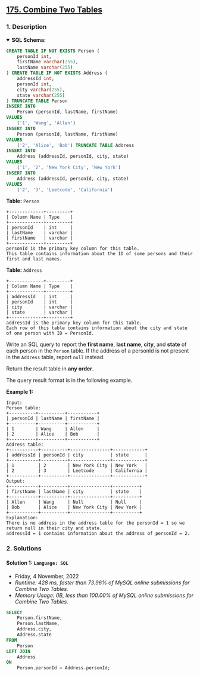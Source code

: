 ## [175. Combine Two Tables](https://leetcode.com/problems/combine-two-tables/)

### 1. Description

<details open>
    <summary><b>SQL Schema:</b></summary>

```sql
CREATE TABLE IF NOT EXISTS Person (
    personId int,
    firstName varchar(255),
    lastName varchar(255)
) CREATE TABLE IF NOT EXISTS Address (
    addressId int,
    personId int,
    city varchar(255),
    state varchar(255)
) TRUNCATE TABLE Person
INSERT INTO
    Person (personId, lastName, firstName)
VALUES
    ('1', 'Wang', 'Allen')
INSERT INTO
    Person (personId, lastName, firstName)
VALUES
    ('2', 'Alice', 'Bob') TRUNCATE TABLE Address
INSERT INTO
    Address (addressId, personId, city, state)
VALUES
    ('1', '2', 'New York City', 'New York')
INSERT INTO
    Address (addressId, personId, city, state)
VALUES
    ('2', '3', 'Leetcode', 'California')
```

</details>

**Table:** `Person`

```
+-------------+---------+
| Column Name | Type    |
+-------------+---------+
| personId    | int     |
| lastName    | varchar |
| firstName   | varchar |
+-------------+---------+
personId is the primary key column for this table.
This table contains information about the ID of some persons and their first and last names.
```

**Table:** `Address`

```
+-------------+---------+
| Column Name | Type    |
+-------------+---------+
| addressId   | int     |
| personId    | int     |
| city        | varchar |
| state       | varchar |
+-------------+---------+
addressId is the primary key column for this table.
Each row of this table contains information about the city and state of one person with ID = PersonId.
```

Write an SQL query to report the **first name**, **last name**, **city**, and **state** of each person in the `Person` table. If the address of a personId is not present in the `Address` table, report `null` instead.

Return the result table in **any order**.

The query result format is in the following example.

**Example 1:**

```
Input:
Person table:
+----------+----------+-----------+
| personId | lastName | firstName |
+----------+----------+-----------+
| 1        | Wang     | Allen     |
| 2        | Alice    | Bob       |
+----------+----------+-----------+
Address table:
+-----------+----------+---------------+------------+
| addressId | personId | city          | state      |
+-----------+----------+---------------+------------+
| 1         | 2        | New York City | New York   |
| 2         | 3        | Leetcode      | California |
+-----------+----------+---------------+------------+
Output:
+-----------+----------+---------------+----------+
| firstName | lastName | city          | state    |
+-----------+----------+---------------+----------+
| Allen     | Wang     | Null          | Null     |
| Bob       | Alice    | New York City | New York |
+-----------+----------+---------------+----------+
Explanation:
There is no address in the address table for the personId = 1 so we return null in their city and state.
addressId = 1 contains information about the address of personId = 2.
```

### 2. Solutions

#### Solution 1: `Language: SQL`

- Friday, 4 November, 2022
- *Runtime: 428 ms, faster than 73.96% of MySQL online submissions for Combine Two Tables.*
- *Memory Usage: 0B, less than 100.00% of MySQL online submissions for Combine Two Tables.*

```sql
SELECT
    Person.firstName,
    Person.lastName,
    Address.city,
    Address.state
FROM
    Person
LEFT JOIN
    Address
ON
    Person.personId = Address.personId;
```
